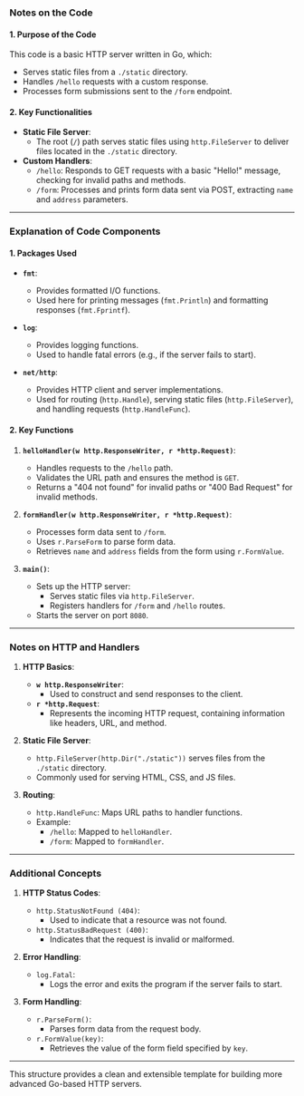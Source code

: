 ### Notes on the Code

#### 1. **Purpose of the Code**
This code is a basic HTTP server written in Go, which:
- Serves static files from a `./static` directory.
- Handles `/hello` requests with a custom response.
- Processes form submissions sent to the `/form` endpoint.

#### 2. **Key Functionalities**
- **Static File Server**:
  - The root (`/`) path serves static files using `http.FileServer` to deliver files located in the `./static` directory.
- **Custom Handlers**:
  - `/hello`: Responds to GET requests with a basic "Hello!" message, checking for invalid paths and methods.
  - `/form`: Processes and prints form data sent via POST, extracting `name` and `address` parameters.

---

### Explanation of Code Components

#### 1. **Packages Used**
- **`fmt`**:
  - Provides formatted I/O functions.
  - Used here for printing messages (`fmt.Println`) and formatting responses (`fmt.Fprintf`).

- **`log`**:
  - Provides logging functions.
  - Used to handle fatal errors (e.g., if the server fails to start).

- **`net/http`**:
  - Provides HTTP client and server implementations.
  - Used for routing (`http.Handle`), serving static files (`http.FileServer`), and handling requests (`http.HandleFunc`).

#### 2. **Key Functions**
1. **`helloHandler(w http.ResponseWriter, r *http.Request)`**:
   - Handles requests to the `/hello` path.
   - Validates the URL path and ensures the method is `GET`.
   - Returns a "404 not found" for invalid paths or "400 Bad Request" for invalid methods.

2. **`formHandler(w http.ResponseWriter, r *http.Request)`**:
   - Processes form data sent to `/form`.
   - Uses `r.ParseForm` to parse form data.
   - Retrieves `name` and `address` fields from the form using `r.FormValue`.

3. **`main()`**:
   - Sets up the HTTP server:
     - Serves static files via `http.FileServer`.
     - Registers handlers for `/form` and `/hello` routes.
   - Starts the server on port `8080`.

---

### Notes on HTTP and Handlers

1. **HTTP Basics**:
   - **`w http.ResponseWriter`**:
     - Used to construct and send responses to the client.
   - **`r *http.Request`**:
     - Represents the incoming HTTP request, containing information like headers, URL, and method.

2. **Static File Server**:
   - `http.FileServer(http.Dir("./static"))` serves files from the `./static` directory. 
   - Commonly used for serving HTML, CSS, and JS files.

3. **Routing**:
   - `http.HandleFunc`: Maps URL paths to handler functions.
   - Example:
     - `/hello`: Mapped to `helloHandler`.
     - `/form`: Mapped to `formHandler`.

---

### Additional Concepts

1. **HTTP Status Codes**:
   - `http.StatusNotFound (404)`:
     - Used to indicate that a resource was not found.
   - `http.StatusBadRequest (400)`:
     - Indicates that the request is invalid or malformed.

2. **Error Handling**:
   - `log.Fatal`:
     - Logs the error and exits the program if the server fails to start.

3. **Form Handling**:
   - `r.ParseForm()`:
     - Parses form data from the request body.
   - `r.FormValue(key)`:
     - Retrieves the value of the form field specified by `key`.

---

This structure provides a clean and extensible template for building more advanced Go-based HTTP servers.